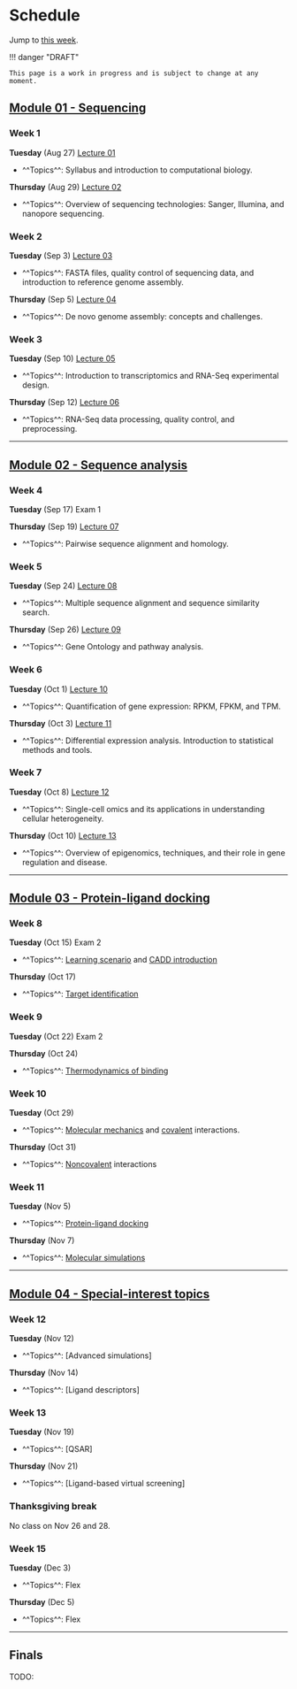 # Schedule

Jump to [this week](#week-1).

!!! danger "DRAFT"

    This page is a work in progress and is subject to change at any moment.

## [Module 01 - Sequencing][module 01]

### Week 1

**Tuesday** (Aug 27) [Lecture 01](../../lectures/01/)

-   ^^Topics^^: Syllabus and introduction to computational biology.

**Thursday** (Aug 29) [Lecture 02]()

-   ^^Topics^^: Overview of sequencing technologies: Sanger, Illumina, and nanopore sequencing.

### Week 2

**Tuesday** (Sep 3) [Lecture 03]()

-   ^^Topics^^: FASTA files, quality control of sequencing data, and introduction to reference genome assembly.

**Thursday** (Sep 5) [Lecture 04]()

-   ^^Topics^^: De novo genome assembly: concepts and challenges.

### Week 3

**Tuesday** (Sep 10) [Lecture 05]()

-   ^^Topics^^: Introduction to transcriptomics and RNA-Seq experimental design.

**Thursday** (Sep 12) [Lecture 06]()

-   ^^Topics^^: RNA-Seq data processing, quality control, and preprocessing.

<hr>

## [Module 02 - Sequence analysis][module 02]

### Week 4

**Tuesday** (Sep 17) Exam 1

**Thursday** (Sep 19)  [Lecture 07]()

-   ^^Topics^^: Pairwise sequence alignment and homology.

### Week 5

**Tuesday** (Sep 24) [Lecture 08]()

-   ^^Topics^^: Multiple sequence alignment and sequence similarity search.

**Thursday** (Sep 26) [Lecture 09]()

-   ^^Topics^^: Gene Ontology and pathway analysis.

### Week 6

**Tuesday** (Oct 1) [Lecture 10]()

-   ^^Topics^^: Quantification of gene expression: RPKM, FPKM, and TPM.

**Thursday** (Oct 3) [Lecture 11]()

-   ^^Topics^^: Differential expression analysis. Introduction to statistical methods and tools.

### Week 7

**Tuesday** (Oct 8) [Lecture 12]()

-   ^^Topics^^: Single-cell omics and its applications in understanding cellular heterogeneity.

**Thursday** (Oct 10) [Lecture 13]()

-   ^^Topics^^: Overview of epigenomics, techniques, and their role in gene regulation and disease.

<hr>

## [Module 03 - Protein-ligand docking][module 03]

### Week 8

**Tuesday** (Oct 15)  Exam 2

-   ^^Topics^^: [Learning scenario]() and [CADD introduction]()

**Thursday** (Oct 17)

-   ^^Topics^^: [Target identification]()

### Week 9

**Tuesday** (Oct 22) Exam 2

**Thursday** (Oct 24)

-   ^^Topics^^: [Thermodynamics of binding]()

### Week 10

**Tuesday** (Oct 29)

-   ^^Topics^^: [Molecular mechanics](https://cadd.crumblearn.org/binding/mm/) and [covalent](https://cadd.crumblearn.org/binding/covalent/) interactions.

**Thursday** (Oct 31)

-   ^^Topics^^: [Noncovalent](https://cadd.crumblearn.org/binding/noncovalent/) interactions


### Week 11

**Tuesday** (Nov 5)

-   ^^Topics^^: [Protein-ligand docking](https://cadd.crumblearn.org/sbdd/docking/)

**Thursday** (Nov 7)

-   ^^Topics^^: [Molecular simulations](https://cadd.crumblearn.org/sbdd/sims/)


<hr>

## [Module 04 - Special-interest topics][module 04]

### Week 12

**Tuesday** (Nov 12)

-   ^^Topics^^: [Advanced simulations]

**Thursday** (Nov 14)

-   ^^Topics^^: [Ligand descriptors]


### Week 13

**Tuesday** (Nov 19)

-   ^^Topics^^: [QSAR]

**Thursday** (Nov 21)

-   ^^Topics^^: [Ligand-based virtual screening]


### Thanksgiving break

No class on Nov 26 and 28.

### Week 15

**Tuesday** (Dec 3)

-   ^^Topics^^: Flex

**Thursday** (Dec 5)

-   ^^Topics^^: Flex


<hr>

## Finals

TODO:

<!-- LINKS -->

[module 01]: /modules/sequencing
[module 02]: /modules/bioinformatics
[module 03]: /modules/cadd
[module 04]: /modules/lbdd
